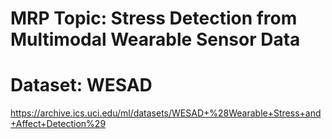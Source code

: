 # MRP Topic: Stress Detection from Multimodal Wearable Sensor Data
# Dataset: WESAD 
https://archive.ics.uci.edu/ml/datasets/WESAD+%28Wearable+Stress+and+Affect+Detection%29


